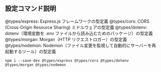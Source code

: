## 設定コマンド説明

@types/express: Express.js フレームワークの型定義
@types/cors: CORS (Cross-Origin Resource Sharing) ミドルウェアの型定義
@types/dotenv: dotenv（環境変数を .env ファイルから読み込むためのパッケージ）の型定義
@types/morgan: Morgan（HTTP リクエストロガー）の型定義
@types/nodemon: Nodemon（ファイル変更を監視して自動的にサーバーを再起動するツール）の型定義

`npm i --save-dev @types/express @types/cors @types/dotenv @types/morgan @types/nodemon`
